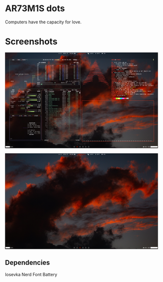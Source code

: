 # AR73M1S dots 

Computers have the capacity for love.

# Screenshots

![](screenshot1.png) 

![](screenshot2.png)

## Dependencies 

Iosevka Nerd Font
Battery 
